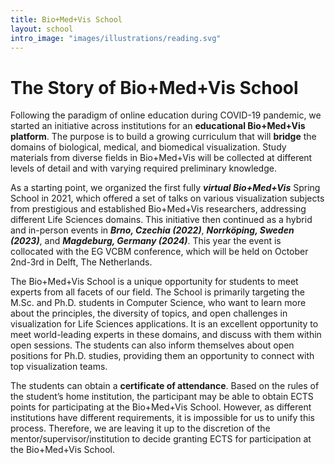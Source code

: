 ```yaml
---
title: Bio+Med+Vis School
layout: school
intro_image: "images/illustrations/reading.svg"
---
```


# The Story of Bio+Med+Vis School

Following the paradigm of online education during COVID-19 pandemic, we started an initiative across institutions for an **educational Bio+Med+Vis platform**. The purpose is to build a growing curriculum that will **bridge** the domains of biological, medical, and biomedical visualization. Study materials from diverse fields in Bio+Med+Vis will be collected at different levels of detail and with varying required preliminary knowledge. 

As a starting point, we organized the first fully ***virtual Bio+Med+Vis*** Spring School in 2021, which offered a set of talks on various visualization subjects from prestigious and established Bio+Med+Vis researchers, addressing different Life Sciences domains. This initiative then continued as a hybrid and in-person events in ***Brno, Czechia (2022)***, ***Norrköping, Sweden (2023)***, and ***Magdeburg, Germany (2024)***. This year the event is collocated with the EG VCBM conference, which will be held on October 2nd-3rd in Delft, The Netherlands.

The Bio+Med+Vis School is a unique opportunity for students to meet experts from all facets of our field. The School is primarily targeting the M.Sc. and Ph.D. students in Computer Science, who want to learn more about the principles, the diversity of topics, and open challenges in visualization for Life Sciences applications. It is an excellent opportunity to meet world-leading experts in these domains, and discuss with them within open sessions. The students can also inform themselves about open positions for Ph.D. studies, providing them an opportunity to connect with top visualization teams.

The students can obtain a **certificate of attendance**. Based on the rules of the student’s home institution, the participant may be able to obtain ECTS points for participating at the Bio+Med+Vis School. However, as different institutions have different requirements, it is impossible for us to unify this process. Therefore, we are leaving it up to the discretion of the mentor/supervisor/institution to decide granting ECTS for participation at the Bio+Med+Vis School. 

